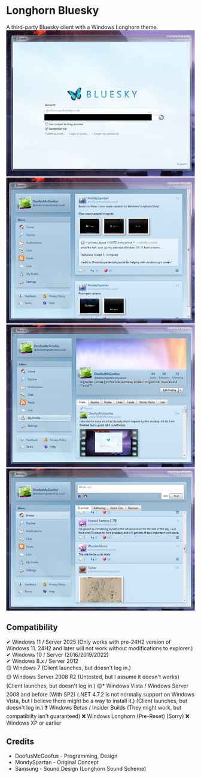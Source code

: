 # Longhorn Bluesky
A third-party Bluesky client with a Windows Longhorn theme.  
    ![A Bluesky client with a skeuomorphic design reminiscent of Windows Longhorn. The login screen is being shown.](tease1.png)
    ![The same client, but now logged in. A post by MondySpartan is open saying "Based on these...I also made variants for Windows Longhorn/Vista!". Attached are boot-screen concepts for pre-reset Windows Longhorn.](tease2.png)
    ![My profile is open.](tease3.png)
    ![The home page of the client. There is a section with four tabs. The first tab, titled "Discover," is selected. Above it is a box for posting, with the default text "Whats Up?".](tease4.png)
## Compatibility
✔ Windows 11 / Server 2025 (Only works with pre-24H2 version of Windows 11. 24H2 and later will not work without modifications to explorer.)  
✔ Windows 10 / Server (2016/2019/2022)  
✔ Windows 8.x / Server 2012  
🟡 Windows 7 (Client launches, but doesn't log in.)  
🟡 Windows Server 2008 R2 (Untested, but I assume it doesn't works) (Client launches, but doesn't log in.)
🟡* Windows Vista / Windows Server 2008 and before (With SP2) (.NET 4.7.2 is not normally support on Windows Vista, but I believe there might be a way to install it.) (Client launches, but doesn't log in.)
❓ Windows Betas / Insider Builds (They might work, but compatibilty isn't guaranteed)
❌ Windows Longhorn (Pre-Reset) (Sorry)
❌ Windows XP or earlier

## Credits
- DoofusMcGoofus - Programming, Design  
- MondySpartan - Original Concept  
- Samsung - Sound Design (Longhorn Sound Scheme)  
